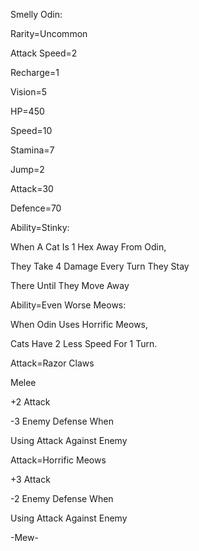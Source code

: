 Smelly Odin:

Rarity=Uncommon

Attack Speed=2

Recharge=1

Vision=5

HP=450

Speed=10

Stamina=7

Jump=2

Attack=30

Defence=70

Ability=Stinky:

When A Cat Is 1 Hex Away From Odin,

They Take 4 Damage Every Turn They Stay

There Until They Move Away

Ability=Even Worse Meows:

When Odin Uses Horrific Meows,

Cats Have 2 Less Speed For 1 Turn.

Attack=Razor Claws

Melee

+2 Attack

-3 Enemy Defense When 

Using Attack Against Enemy

Attack=Horrific Meows

+3 Attack

-2 Enemy Defense When

Using Attack Against Enemy

-Mew-
